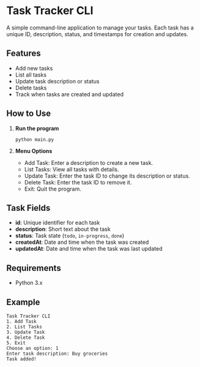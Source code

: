 # Task Tracker CLI

A simple command-line application to manage your tasks. Each task has a unique ID, description, status, and timestamps for creation and updates.

## Features
- Add new tasks
- List all tasks
- Update task description or status
- Delete tasks
- Track when tasks are created and updated

## How to Use

1. **Run the program**
   ```
   python main.py
   ```

2. **Menu Options**
   - Add Task: Enter a description to create a new task.
   - List Tasks: View all tasks with details.
   - Update Task: Enter the task ID to change its description or status.
   - Delete Task: Enter the task ID to remove it.
   - Exit: Quit the program.

## Task Fields
- **id**: Unique identifier for each task
- **description**: Short text about the task
- **status**: Task state (`todo`, `in-progress`, `done`)
- **createdAt**: Date and time when the task was created
- **updatedAt**: Date and time when the task was last updated

## Requirements
- Python 3.x

## Example
```
Task Tracker CLI
1. Add Task
2. List Tasks
3. Update Task
4. Delete Task
5. Exit
Choose an option: 1
Enter task description: Buy groceries
Task added!
```


